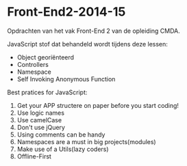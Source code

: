 Front-End2-2014-15
=================

Opdrachten van het vak Front-End 2 van de opleiding CMDA.

JavaScript stof dat behandeld wordt tijdens deze lessen:

- Object georiënteerd
- Controllers
- Namespace
- Self Invoking Anonymous Function

Best pratices for JavaScript:

1. Get your APP structere on paper before you start coding!
2. Use logic names
3. Use camelCase 
4. Don't use jQuery
5. Using comments can be handy
6. Namespaces are a must in big projects(modules)
7. Make use of a Utils(lazy coders)
8. Offline-First


